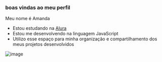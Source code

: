 ### boas vindas ao meu perfil 

Meu nome é Amanda 

- Estou estudando na [Alura](https://www.alura.com.br)
- Estou me desenvolvendo na linguagem JavaScript
- Utilizo esse espaço para minha organização e compartilhamento dos meus projetos desenvolvidos


![image](https://github.com/amandinha2023/amandinha2023/assets/150276193/1228693a-177e-4212-9fa7-43708806e932)
